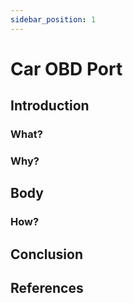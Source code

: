 ```yaml
---
sidebar_position: 1
---
```


 # Car OBD Port


## Introduction
### What?


### Why?

## Body
### How?

## Conclusion

## References